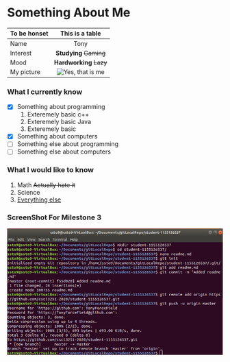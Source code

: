 # Something About Me

To be honset | This is a table
---|:---:
Name|Tony
Interest| **Studying** <del>Gaming</del>
Mood| **Hardworking** <del>Lazy</del>
My picture|![Yes, that is me](https://media.giphy.com/media/o0vwzuFwCGAFO/giphy.gif)


### What I currently know
- [x] Something about programming
  1. Exteremely basic c++
  2. Exteremely basic Java
  3. Exteremely basic 
- [x] Something about computers
- [ ] Something else about programming
- [ ] Something else about computers

### What I would like to know
1. Math <del>Actually hate it</del>
2. Science
3. [Everything else](https://sociorocketnewsen.files.wordpress.com/2016/07/mind-blown.gif?w=580&h=435)

### ScreenShot For Milestone 3
![Screenshot](https://github.com/csci3251-2020/student-1155126537/blob/master/1155126537_milestone2.png)
